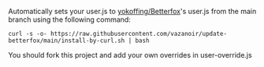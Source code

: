Automatically sets your user.js to [yokoffing/Betterfox](https://github.com/yokoffing/Betterfox)'s user.js from the main branch using the following command:
```
curl -s -o- https://raw.githubusercontent.com/vazanoir/update-betterfox/main/install-by-curl.sh | bash
```
You should fork this project and add your own overrides in user-override.js  
